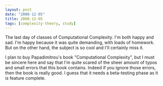 ```yaml
---
layout: post
date: "2000-12-05"
title: 2000-12-05
tags: [complexity-theory, study]
---
```

The last day of classes of Computational Complexity. I'm both happy
and sad. I'm happy because it was quite demanding, with loads of
homework. But on the other hand, the subject is so cool and I'll
certainly miss it.

I plan to buy Papadimitrou's book "Computational Complexity", but I
must be sincere here and say that I'm quite scared of the sheer
amount of typos and small errors that this book contains. Indeed if
you ignore those errors, then the book is really good. I guess that
it needs a beta-testing phase as it is feature complete.

